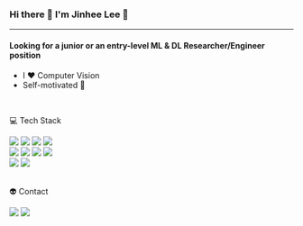 ### Hi there 👋  I'm Jinhee Lee 🐹

---
#### Looking for a junior or an entry-level ML & DL Researcher/Engineer position
- I ♥️ Computer Vision
- Self-motivated 💪

<br/>

💻 Tech Stack

<div>     
  <img src="https://img.shields.io/badge/python-3776AB?style=plastic&logo=python&logoColor=white"> 
  <img src="https://img.shields.io/badge/java-007396?style=plastic&logo=java&logoColor=white"> 
  <img src="https://img.shields.io/badge/C++-00599C?style=plastic&logo=c++%2B%2B&logoColor=white"> 
  <img src="https://img.shields.io/badge/Matlab-F26822?style=plastic&logo=matlab%2B%2B&logoColor=white"> 
<div>

<div>
  <img src="https://img.shields.io/badge/PyTorch-EE4C2C?style=plastic&logo=PyTorch&logoColor=white"> 
  <img src="https://img.shields.io/badge/TensorFlow-FF6F00?style=plastic&logo=Tensorflow&logoColor=white">
  <img src="https://img.shields.io/badge/OpenCV-5C3EE8?style=plastic&logo=OpenCV%2B%2B&logoColor=white">
  <img src="https://img.shields.io/badge/sklearn-F7931E?style=plastic&logo=scikit-learn%2B%2B&logoColor=white">  
<div>
  
<div>
  <img src="https://img.shields.io/badge/Unity-000000?style=plastic&logo=Unity&logoColor=white">  
  <img src="https://img.shields.io/badge/Androidstudio-3DDC84?style=plastic&logo=Android&logoColor=white">  
<div>  

<br/>
  
👽 Contact

<a href="버튼을 눌렀을 때 이동할 링크" target="_blank"><img src="https://img.shields.io/badge/jinny6876@gmail.com-EA4335?style=plastic&logo=Gmail&logoColor=white"/></a>
<a href="https://bit.ly/3xObL21" target="_blank"><img src="https://img.shields.io/badge/Blog-000000?style=plastic&logo=Notion&logoColor=white"/></a>




<!--
**jinhee-hub/jinhee-hub** is a ✨ _special_ ✨ repository because its `README.md` (this file) appears on your GitHub profile.

Here are some ideas to get you started:

- 🔭 I’m currently working on ...
- 🌱 I’m currently learning ...
- 👯 I’m looking to collaborate on ...
- 🤔 I’m looking for help with ...
- 💬 Ask me about ...
- 📫 How to reach me: ...
- 😄 Pronouns: ...
- ⚡ Fun fact: ...
-->
